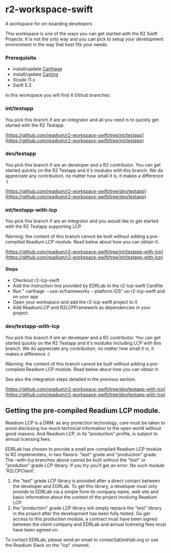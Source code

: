 # r2-workspace-swift
A workspace for on-boarding developers

This workspace is one of the ways you can get started with the R2 Swift Projects. It is not the only way and you can pick to setup your development environment in the way that best fits your needs.

### Prerequisite
- install/update [Carthage](https://github.com/Carthage/Carthage)
- install/update [Carting](https://github.com/artemnovichkov/Carting) 
- Xcode 11.x
- Swift 5.3



In this workspace you will find 4 Github branches:

### int/testapp
You pick this branch if are an integrator and all you need is to quickly get started with the R2 Testapp. 

[https://github.com/readium/r2-workspace-swift/tree/int/testapp](https://github.com/readium/r2-workspace-swift/tree/int/testapp)

### dev/testapp
You pick this branch if are an developer and a R2 contributor. You can get started quickly on the R2 Testapp and it's modules with this branch. We do appreciate any contribution, no matter how small it is, it makes a difference :) 

[https://github.com/readium/r2-workspace-swift/tree/dev/testapp](https://github.com/readium/r2-workspace-swift/tree/dev/testapp)

### int/testapp-with-lcp
You pick this branch if are an integrator and you would like to get started with the R2 Testapp supporting LCP. 

Warning: the content of this branch cannot be built without adding a pre-compiled Readium LCP module. Read below about how you can obtain it.

[https://github.com/readium/r2-workspace-swift/tree/int/testapp-with-lcp](https://github.com/readium/r2-workspace-swift/tree/int/testapp-with-lcp)

#### Steps

- Checkout r2-lcp-swift
- Add the instruction line provided by EDRLab to the r2-lcp-swift Cardfile
- Run " carthage --use-xcframeworks --platform iOS" on r2-lcp-swift and on your app
- Open your workspace and add the r2-lcp-swift project to it
- Add ReadiumLCP and R2LCPFramework as dependencies in your project.

### dev/testapp-with-lcp
You pick this branch if are an developer and a R2 contributor. You can get started quickly on the R2 Testapp and it's modules including LCP with this branch. We do appreciate any contribution, no matter how small it is, it makes a difference :) 

Warning: the content of this branch cannot be built without adding a pre-compiled Readium LCP module. Read below about how you can obtain it.

See also the integration steps detailed in the previous section. 

[https://github.com/readium/r2-workspace-swift/tree/dev/testapp-with-lcp](https://github.com/readium/r2-workspace-swift/tree/dev/testapp-with-lcp)


## Getting the pre-compiled Readium LCP module.

Readium LCP is a DRM: as any protection technology, care must be taken to avoid disclosing too much technical information to the open world without good reasons. And Readium LCP, in its "production" profile, is subject to annual licensing fees. 

EDRLab has chosen to provide a small pre-compiled Readium LCP module to R2 implementers, in two flavors: "test" grade and "production" grade. The  -with-lcp branches above cannot be built without the "test" or "prodution" grade LCP library. If you try you'll get an error: No such module 'R2LCPClient'.

1. the "test" grade LCP library is provided after a direct contact between the developer and EDRLab. To get this library, a developer must only provide to EDRLab via a simple form its company name, web site and basic information about the context of the project involving Readium LCP.
2.  the "production" grade LCP library will simply replace the "test" library in the project after the development has been fully tested. Go get access to this production module, a contract must have been signed between the client company and EDRLab and annual licensing fees must have been agreed on.

To contact EDRLab, please send an email to contact(at)edrlab.org or use the Readium Slack on the "lcp" channel.

